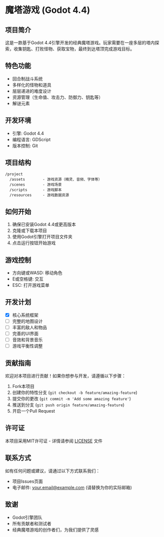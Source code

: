 # 魔塔游戏 (Godot 4.4)

## 项目简介

这是一款基于Godot 4.4引擎开发的经典魔塔游戏。玩家需要在一座多层的塔内探索，收集钥匙、打败怪物、获取宝物，最终到达塔顶完成游戏目标。

## 特色功能

- 回合制战斗系统
- 多样化的怪物和道具
- 层层递进的难度设计
- 资源管理（生命值、攻击力、防御力、钥匙等）
- 解谜元素

## 开发环境

- 引擎: Godot 4.4
- 编程语言: GDScript
- 版本控制: Git

## 项目结构

```
/project
  /assets        - 游戏资源（精灵、音频、字体等）
  /scenes        - 游戏场景
  /scripts       - 游戏脚本
  /resources     - 游戏数据资源
```

## 如何开始

1. 确保已安装Godot 4.4或更高版本
2. 克隆或下载本项目
3. 使用Godot引擎打开项目文件夹
4. 点击运行按钮开始游戏

## 游戏控制

- 方向键或WASD: 移动角色
- E或空格键: 交互
- ESC: 打开游戏菜单

## 开发计划

- [x] 核心系统框架
- [ ] 完整的地图设计
- [ ] 丰富的敌人和物品
- [ ] 完善的UI界面
- [ ] 音效和背景音乐
- [ ] 游戏平衡性调整

## 贡献指南

欢迎对本项目进行贡献！如果你想参与开发，请遵循以下步骤：

1. Fork本项目
2. 创建你的特性分支 (`git checkout -b feature/amazing-feature`)
3. 提交你的更改 (`git commit -m 'Add some amazing feature'`)
4. 推送到分支 (`git push origin feature/amazing-feature`)
5. 开启一个Pull Request

## 许可证

本项目采用MIT许可证 - 详情请参阅 [LICENSE](LICENSE) 文件

## 联系方式

如有任何问题或建议，请通过以下方式联系我们：

- 项目Issues页面
- 电子邮件: your.email@example.com (请替换为你的实际邮箱)

## 致谢

- Godot引擎团队
- 所有贡献者和测试者
- 经典魔塔游戏的创作者们，为我们提供了灵感